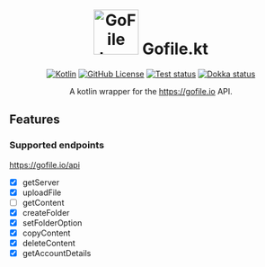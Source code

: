 <h1 align="center">
  <img src="https://gofile.io/dist/img/logo-small.png" alt="GoFile logo" width="80rem" />
  Gofile.kt
</h1>

<span align="center">

[![Kotlin](https://img.shields.io/badge/kotlin-1.7.10-blue.svg?logo=kotlin)](http://kotlinlang.org)
[![GitHub License](https://img.shields.io/badge/license-Apache%20License%202.0-blue.svg?style=flat)](http://www.apache.org/licenses/LICENSE-2.0)
[![Test status](https://img.shields.io/github/workflow/status/sya-ri/Gofile.kt/Test/master?label=Test&logo=github)](.github/workflows/test.yml)
[![Dokka status](https://img.shields.io/github/workflow/status/sya-ri/Gofile.kt/Dokka/master?label=Dokka&logo=github)](.github/workflows/dokka.yml)

A kotlin wrapper for the https://gofile.io API.

</span>

## Features

### Supported endpoints

https://gofile.io/api

- [x] getServer
- [x] uploadFile
- [ ] getContent
- [x] createFolder
- [x] setFolderOption
- [x] copyContent
- [x] deleteContent
- [x] getAccountDetails
